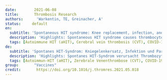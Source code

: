 ```yaml
---
date:        2021-06-08
title:       Thrombosis Research
authors:      'Warkentin, TE, Greinacher, A'
status:     default
en:
  subtitle: 'Spontaneous HIT syndrome: Knee replacement, infection, and parallels with vaccine-induced immune thrombotic thrombocytopenia'
  description: 'Highlights: Spontaneous HIT syndrome causes thrombocytopenia/thrombosis without proximate heparin. Spontaneous HIT syndrome is explained by platelet-activating anti-PF4 antibodies. One rare trigger of spontaneous HIT syndrome is total knee arthroplasty. Spontaneous HIT syndrome has a high frequency of venous or arterial stroke. High-dose intravenous immune globulin is a treatment of spontaneous HIT syndrome. Abstract: Heparin-induced thrombocytopenia (HIT) is characterized clinically by thrombocytopenia, hypercoagulability, and increased thrombosis risk, and serologically by platelet-activating anti-platelet factor 4 (PF4)/heparin antibodies. Heparin-“induced” acknowledges that HIT is usually triggered by a proximate immunizing exposure to heparin. However, certain non-heparin medications (pentosan polysulfate, hypersulfated chondroitin sulfate, fondaparinux) can trigger “HIT”. Further, naturally-occurring polyanions (bacterial lipopolysaccharide, DNA/RNA) can interact with PF4 to recapitulate HIT antigens. Indeed, immunologic presensitization to naturally-occurring polyanions could explain why HIT more closely resembles a secondary, rather than a primary, immune response. In 2008 it was first reported that a HIT-mimicking disorder can occur without any preceding exposure to heparin or polyanionic medications. Termed “spontaneous HIT syndrome”, two subtypes are recognized: (a) surgical (post-orthopedic, especially post-total knee arthroplasty, and (b) medical (usually post-infectious). Recently, COVID-19 adenoviral vector vaccination has been associated with a thrombotic thrombocytopenic disorder associated with positive PF4-dependent enzyme-immunoassays and serum-induced platelet activation that is maximal when PF4 is added. Vaccine-induced immune thrombotic thrombocytopenia (VITT) features unusual thromboses (cerebral venous thrombosis, splanchnic vein thrombosis) similar to those seen in spontaneous HIT syndrome. The emerging concept is that classic HIT reflects platelet-activating anti-PF4/heparin antibodies whereas spontaneous HIT syndrome and other atypical “autoimmune HIT” presentations (delayed-onset HIT, persisting HIT, heparin “flush” HIT) reflect heparin-independent platelet-activating anti-PF4 antibodies—although the precise relationships between PF4 epitope targets and the clinical syndromes remain to be determined. Treatment of spontaneous HIT syndrome includes non-heparin anticoagulation (direct oral Xa inhibitors favored over direct thrombin inhibitors) and high-dose immunoglobulin.'
  tags: [Autoimmune HIT (aHIT), Cerebral vein thrombosis (CVT), COVID-19 vaccination, Disseminated intravascular coagulation (DIC), Heparin-induced thrombocytopenia (HIT), Infection, Splanchnic vein thrombosis, Thrombocytopenia, Thrombosis, Total knee arthroplasty (TKA)]
de: 
  subtitle: 'Spontanes HIT-Syndrom: Kniegelenkersatz, Infektion und Parallelen zur impfstoffinduzierten immunthrombotischen Thrombozytopenie'
  description: 'Highlights: Spontanes HIT-Syndrom verursacht Thrombozytopenie/Thrombose ohne proximales Heparin. Das spontane HIT-Syndrom wird durch Thrombozyten-aktivierende Anti-PF4-Antikörper erklärt. Ein seltener Auslöser des spontanen HIT-Syndroms ist eine totale Kniearthroplastik. Das spontane HIT-Syndrom hat eine hohe Häufigkeit von venösen oder arteriellen Schlaganfällen. Hochdosiertes intravenöses Immunglobulin ist eine Behandlung des spontanen HIT-Syndroms. Abstract: Die Heparin-induzierte Thrombozytopenie (HIT) ist klinisch durch Thrombozytopenie, Hyperkoagulabilität und ein erhöhtes Thromboserisiko und serologisch durch Thrombozyten-aktivierende Anti-Plättchen-Faktor 4 (PF4)/Heparin-Antikörper gekennzeichnet. Heparin-"induziert" bedeutet, dass die HIT in der Regel durch eine unmittelbare immunisierende Heparin-Exposition ausgelöst wird. Bestimmte Nicht-Heparin-Medikamente (Pentosanpolysulfat, hypersulfatiertes Chondroitinsulfat, Fondaparinux) können jedoch eine HIT" auslösen. Darüber hinaus können natürlich vorkommende Polyanionen (bakterielles Lipopolysaccharid, DNA/RNA) mit PF4 interagieren und so HIT-Antigene rekapitulieren. Tatsächlich könnte eine immunologische Vorsensibilisierung gegenüber natürlich vorkommenden Polyanionen erklären, warum die HIT eher einer sekundären als einer primären Immunantwort ähnelt. Im Jahr 2008 wurde erstmals berichtet, dass eine HIT-ähnliche Erkrankung auftreten kann, ohne dass zuvor eine Exposition gegenüber Heparin oder polyanionischen Medikamenten stattgefunden hat. Unter der Bezeichnung "spontanes HIT-Syndrom" werden zwei Subtypen unterschieden: (a) chirurgisch (nach orthopädischen Eingriffen, insbesondere nach einer Knietotalendoprothese) und (b) medizinisch (gewöhnlich nach einer Infektion). Kürzlich wurde die Impfung mit dem adenoviralen COVID-19-Vektor mit einer thrombotischen thrombozytopenischen Störung in Verbindung gebracht, die mit positiven PF4-abhängigen Enzymimmunoassays und einer seruminduzierten Thrombozytenaktivierung einhergeht, die bei Zugabe von PF4 maximal ist. Die impfinduzierte immunthrombotische Thrombozytopenie (VITT) weist ungewöhnliche Thrombosen auf (zerebrale Venenthrombose, splanchische Venenthrombose), die denen des spontanen HIT-Syndroms ähneln. Es zeichnet sich ab, dass die klassische HIT auf thrombozytenaktivierende Anti-PF4/Heparin-Antikörper zurückzuführen ist, während das spontane HIT-Syndrom und andere atypische "Autoimmun-HIT" (verzögert einsetzende HIT, persistierende HIT, Heparin-"Flush"-HIT) auf heparinunabhängige thrombozytenaktivierende Anti-PF4-Antikörper zurückzuführen sind - auch wenn die genauen Beziehungen zwischen den PF4-Epitopen und den klinischen Syndromen noch nicht geklärt sind. Die Behandlung des spontanen HIT-Syndroms umfasst eine Nicht-Heparin-Antikoagulation (direkte orale Xa-Inhibitoren werden gegenüber direkten Thrombininhibitoren bevorzugt) und hochdosiertes Immunglobulin.'
  tags: [Autoimmun-HIT (aHIT), Zerebrale Venenthrombose (CVT), COVID-19-Impfung, Disseminierte intravasale Gerinnung (DIC), Heparin-induzierte Thrombozytopenie (HIT), Infektion, Splanchnische Venenthrombose, Thrombozytopenie, Thrombose, Knie-Totalendoprothese (TKA)]
group:       "Vaccines"
credit:       https://doi.org/10.1016/j.thromres.2021.05.018
---
```

<object data="{{ page.link }}" style='height:calc(100vh - 400px); width: 100%' type='application/pdf'></object>